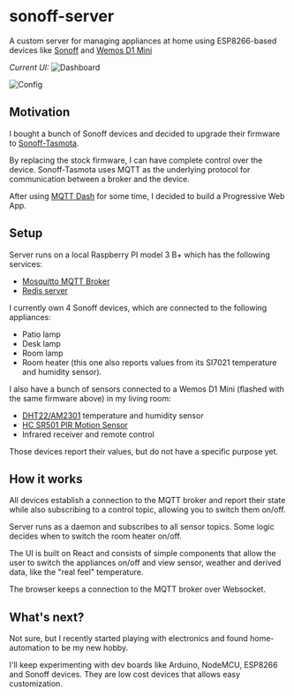 # sonoff-server
A custom server for managing appliances at home using ESP8266-based devices like [Sonoff](http://sonoff.itead.cc/en/) and [Wemos D1 Mini](https://wiki.wemos.cc/products:d1:d1_mini)

*Current UI:*
![Dashboard](https://github.com/demian85/sonoff-server/blob/master/screenshot1.png)

![Config](https://github.com/demian85/sonoff-server/blob/master/screenshot2.png)

## Motivation
I bought a bunch of Sonoff devices and decided to upgrade their firmware to [Sonoff-Tasmota](https://github.com/arendst/Sonoff-Tasmota).

By replacing the stock firmware, I can have complete control over the device.
Sonoff-Tasmota uses MQTT as the underlying protocol for communication between a broker and the device.

After using [MQTT Dash](https://play.google.com/store/apps/details?id=net.routix.mqttdash&hl=en) for some time, I decided to build a Progressive Web App.

## Setup
Server runs on a local Raspberry PI model 3 B+ which has the following services:
- [Mosquitto MQTT Broker](https://mosquitto.org/)
- [Redis server](https://redis.io/)

I currently own 4 Sonoff devices, which are connected to the following appliances:
- Patio lamp
- Desk lamp
- Room lamp
- Room heater (this one also reports values from its SI7021 temperature and humidity sensor).

I also have a bunch of sensors connected to a Wemos D1 Mini (flashed with the same firmware above) in my living room:
- [DHT22/AM2301](https://www.sparkfun.com/datasheets/Sensors/Temperature/DHT22.pdf) temperature and humidity sensor
- [HC SR501 PIR Motion Sensor](https://components101.com/hc-sr501-pir-sensor)
- Infrared receiver and remote control

Those devices report their values, but do not have a specific purpose yet.

## How it works
All devices establish a connection to the MQTT broker and report their state while also subscribing to a control topic, allowing you to switch them on/off.

Server runs as a daemon and subscribes to all sensor topics. Some logic decides when to switch the room heater on/off.

The UI is built on React and consists of simple components that allow the user to switch the appliances on/off and view sensor, weather and derived data, like the "real feel" temperature.

The browser keeps a connection to the MQTT broker over Websocket.

## What's next?
Not sure, but I recently started playing with electronics and found home-automation to be my new hobby.

I'll keep experimenting with dev boards like Arduino, NodeMCU, ESP8266 and Sonoff devices. They are low cost devices that allows easy customization.

